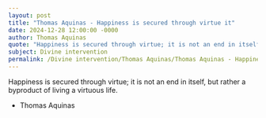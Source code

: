 ```yaml
---
layout: post
title: "Thomas Aquinas - Happiness is secured through virtue it"
date: 2024-12-28 12:00:00 -0000
author: Thomas Aquinas
quote: "Happiness is secured through virtue; it is not an end in itself, but rather a byproduct of living a virtuous life."
subject: Divine intervention
permalink: /Divine intervention/Thomas Aquinas/Thomas Aquinas - Happiness is secured through virtue it
---
```


Happiness is secured through virtue; it is not an end in itself, but rather a byproduct of living a virtuous life.

- Thomas Aquinas
